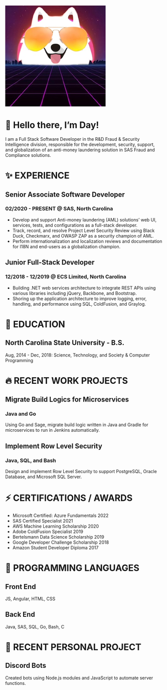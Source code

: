 ![profile](./assets/images/doge.jpg)

# 👋 Hello there, I’m Day!
I am a Full Stack Software Developer in the R&D Fraud & Security Intelligence division, responsible for the development, security, support, and globalization of an anti-money laundering solution in SAS Fraud and Compliance solutions.

# ✨ EXPERIENCE
## Senior Associate Software Developer
### 02/2020 - PRESENT @ SAS, North Carolina
- Develop and support Anti-money laundering (AML) solutions’ web UI, services, tests, and configurations as a full-stack developer.
- Track, record, and resolve Project Level Security Review using Black Duck, Checkmarx, and OWASP ZAP as a security champion of AML.
- Perform internationalization and localization reviews and documentation for I18N and end-users as a globalization champion.

## Junior Full-Stack Developer
### 12/2018 - 12/2019 @ ECS Limited, North Carolina
- Building .NET web services architecture to integrate REST APIs using various libraries including jQuery, Backbone, and Bootstrap.
- Shoring up the application architecture to improve logging, error, handling, and performance using SQL, ColdFusion, and Graylog.

# 🌱 EDUCATION
## North Carolina State University - B.S.
Aug, 2014 - Dec, 2018: Science, Technology, and Society & Computer Programming

# 🔥 RECENT WORK PROJECTS
## Migrate Build Logics for Microservices
### Java and Go
Using Go and Sage, migrate build logic written in Java and Gradle for microservices to run in Jenkins automatically.
## Implement Row Level Security
### Java, SQL, and Bash
Design and implement Row Level Security to support PostgreSQL, Oracle Database, and Microsoft SQL Server.

# ⚡ CERTIFICATIONS / AWARDS
- Microsoft Certified: Azure Fundamentals 2022
- SAS Certified Specialist 2021
- AWS Machine Learning Scholarship 2020
- Adobe ColdFusion Specialist 2019
- Bertelsmann Data Science Scholarship 2019
- Google Developer Challenge Scholarship 2018
- Amazon Student Developer Diploma 2017

# 💞️ PROGRAMMING LANGUAGES
## Front End
JS, Angular, HTML, CSS
## Back End
Java, SAS, SQL, Go, Bash, C

# 👀 RECENT PERSONAL PROJECT
## Discord Bots
Created bots using Node.js modules and JavaScript to automate server functions.